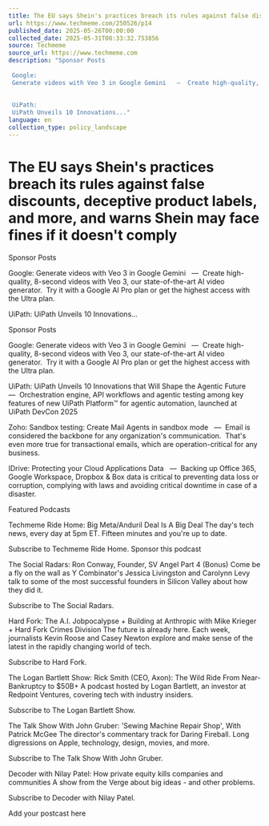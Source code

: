 ```yaml
---
title: The EU says Shein's practices breach its rules against false discounts, deceptive product labels, and more, and warns Shein may face fines if it doesn't comply
url: https://www.techmeme.com/250526/p14
published_date: 2025-05-26T00:00:00
collected_date: 2025-05-31T08:33:32.753856
source: Techmeme
source_url: https://www.techmeme.com
description: "Sponsor Posts 
 
 Google: 
 Generate videos with Veo 3 in Google Gemini   —  Create high-quality, 8-second videos with Veo 3, our state-of-the-art AI video generator.  Try it with a Google AI Pro plan or get the highest access with the Ultra plan. 
 
 
 UiPath: 
 UiPath Unveils 10 Innovations..."
language: en
collection_type: policy_landscape
---
```


# The EU says Shein's practices breach its rules against false discounts, deceptive product labels, and more, and warns Shein may face fines if it doesn't comply

Sponsor Posts 
 
 Google: 
 Generate videos with Veo 3 in Google Gemini   —  Create high-quality, 8-second videos with Veo 3, our state-of-the-art AI video generator.  Try it with a Google AI Pro plan or get the highest access with the Ultra plan. 
 
 
 UiPath: 
 UiPath Unveils 10 Innovations...

Sponsor Posts 
 
 Google: 
 Generate videos with Veo 3 in Google Gemini   —  Create high-quality, 8-second videos with Veo 3, our state-of-the-art AI video generator.  Try it with a Google AI Pro plan or get the highest access with the Ultra plan.

UiPath: 
 UiPath Unveils 10 Innovations that Will Shape the Agentic Future   —  Orchestration engine, API workflows and agentic testing among key features of new UiPath Platform™ for agentic automation, launched at UiPath DevCon 2025

Zoho: 
 Sandbox testing: Create Mail Agents in sandbox mode   —  Email is considered the backbone for any organization's communication.  That's even more true for transactional emails, which are operation-critical for any business.

IDrive: 
 Protecting your Cloud Applications Data   —  Backing up Office 365, Google Workspace, Dropbox &amp; Box data is critical to preventing data loss or corruption, complying with laws and avoiding critical downtime in case of a disaster.

Featured Podcasts 
 
 Techmeme Ride Home: 
 Big Meta/Anduril Deal Is A Big Deal The day's tech news, every day at 5pm ET. Fifteen minutes and you're up to date. 
 
Subscribe to Techmeme Ride Home.
 Sponsor this podcast

The Social Radars: 
 Ron Conway, Founder, SV Angel Part 4 (Bonus) Come be a fly on the wall as Y Combinator's Jessica Livingston and Carolynn Levy talk to some of the most successful founders in Silicon Valley about how they did it. 
 
Subscribe to The Social Radars.

Hard Fork: 
 The A.I. Jobpocalypse + Building at Anthropic with Mike Krieger + Hard Fork Crimes Division The future is already here. Each week, journalists Kevin Roose and Casey Newton explore and make sense of the latest in the rapidly changing world of tech. 
 
Subscribe to Hard Fork.

The Logan Bartlett Show: 
 Rick Smith (CEO, Axon): The Wild Ride From Near-Bankruptcy to $50B+ A podcast hosted by Logan Bartlett, an investor at Redpoint Ventures, covering tech with industry insiders. 
 
Subscribe to The Logan Bartlett Show.

The Talk Show With John Gruber: 
 'Sewing Machine Repair Shop', With Patrick McGee The director's commentary track for Daring Fireball. Long digressions on Apple, technology, design, movies, and more. 
 
Subscribe to The Talk Show With John Gruber.

Decoder with Nilay Patel: 
 How private equity kills companies and communities A show from the Verge about big ideas - and other problems. 
 
Subscribe to Decoder with Nilay Patel.

Add your postcast here